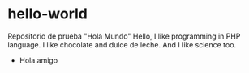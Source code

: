 # hello-world
Repositorio de prueba "Hola Mundo"
Hello, I like programming in PHP language.
I like chocolate and dulce de leche. And I like science too.

* Hola amigo
